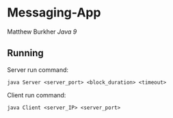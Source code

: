 # Messaging-App
Matthew Burkher
*Java 9*

## Running
Server run command:

	java Server <server_port> <block_duration> <timeout>
  
Client run command:

 	java Client <server_IP> <server_port>

